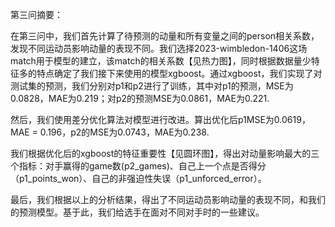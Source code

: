 第三问摘要：

在第三问中，我们首先计算了待预测的动量和所有变量之间的person相关系数，发现不同运动员影响动量的表现不同。我们选择2023-wimbledon-1406这场match用于模型的建立，该match的相关系数【见热力图】，同时根据数据量少特征多的特点确定了我们接下来使用的模型xgboost。通过xgboost，我们实现了对测试集的预测，我们分别对p1和p2进行了训练，其中对p1的预测，MSE为0.0828，MAE为0.219；对p2的预测MSE为0.0861，MAE为0.221.

然后，我们使用差分优化算法对模型进行改进。算出优化后p1MSE为0.0619，MAE = 0.196，p2的MSE为0.0743，MAE为0.238.

我们根据优化后的xgboost的特征重要性【见圆环图】，得出对动量影响最大的三个指标：对手赢得的game数(p2_games)、自己上一个点是否得分（p1_points_won）、自己的非强迫性失误（p1_unforced_error）。

最后，我们根据以上的分析结果，得出了不同运动员影响动量的表现不同，和我们的预测模型。基于此，我们给选手在面对不同对手时的一些建议。